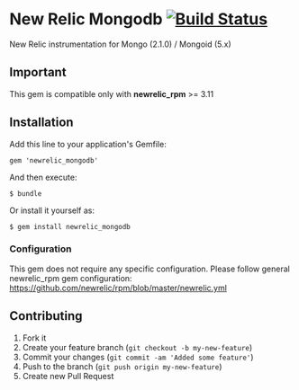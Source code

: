 # New Relic Mongodb [![Build Status](https://travis-ci.org/weeyum/newrelic_mongodb.svg)](https://travis-ci.org/weeyum/newrelic_mongodb)

New Relic instrumentation for Mongo (2.1.0) / Mongoid (5.x)

## Important

This gem is compatible only with __newrelic_rpm__ >= 3.11

## Installation

Add this line to your application's Gemfile:

    gem 'newrelic_mongodb'

And then execute:

    $ bundle

Or install it yourself as:

    $ gem install newrelic_mongodb

### Configuration

This gem does not require any specific configuration. Please follow general newrelic_rpm gem configuration:
https://github.com/newrelic/rpm/blob/master/newrelic.yml

## Contributing

1. Fork it
2. Create your feature branch (`git checkout -b my-new-feature`)
3. Commit your changes (`git commit -am 'Added some feature'`)
4. Push to the branch (`git push origin my-new-feature`)
5. Create new Pull Request